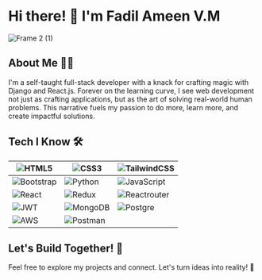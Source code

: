 # Hi there! 👋 I'm Fadil Ameen V.M
![Frame 2 (1)](https://github.com/FADILAMEEN4321/fadilameen4321/assets/129923924/71668ceb-9987-45dd-8bd8-5b5f4ce75c60)

## About Me 👨‍💻
I'm a self-taught full-stack developer with a knack for crafting magic with Django and React.js. Forever on the learning curve, I see web development not just as crafting applications, but as the art of solving real-world human problems. This narrative fuels my passion to do more, learn more, and create impactful solutions.

## Tech I Know 🛠️

| ![HTML5](https://img.shields.io/badge/html5-%23E34F26.svg?style=for-the-badge&logo=html5&logoColor=white) | ![CSS3](https://img.shields.io/badge/css3-%231572B6.svg?style=for-the-badge&logo=css3&logoColor=white) | ![TailwindCSS](https://img.shields.io/badge/tailwindcss-%2338B2AC.svg?style=for-the-badge&logo=tailwind-css&logoColor=white) |
| --- | --- | --- |
| ![Bootstrap](https://img.shields.io/badge/bootstrap-%23563D7C.svg?style=for-the-badge&logo=bootstrap&logoColor=white) | ![Python](https://img.shields.io/badge/python-%2314354C.svg?&style=for-the-badge&logo=python&logoColor=white) | ![JavaScript](https://img.shields.io/badge/javascript-%23323330.svg?style=for-the-badge&logo=javascript&logoColor=%23F7DF1E) |
| ![React](https://img.shields.io/badge/react-%2320232a.svg?style=for-the-badge&logo=react&logoColor=%2361DAFB) | ![Redux](https://img.shields.io/badge/redux-%23593d88.svg?style=for-the-badge&logo=redux&logoColor=white) | ![Reactrouter](https://img.shields.io/badge/reactrouter-%2300599C.svg?style=for-the-badge&logo=reactrouter&logoColor=cyan) |
| ![JWT](https://img.shields.io/badge/JWT-black?style=for-the-badge&logo=JSON%20web%20tokens) | ![MongoDB](https://img.shields.io/badge/MongoDB-%234ea94b.svg?style=for-the-badge&logo=mongodb&logoColor=white) | ![Postgre](https://img.shields.io/badge/postgres-%23316192.svg?&style=for-the-badge&logo=postgresql&logoColor=white) |
| ![AWS](https://img.shields.io/badge/AWS-%23FF9900.svg?style=for-the-badge&logo=amazon-aws&logoColor=white) | ![Postman](https://img.shields.io/badge/Postman-FF6C37?style=for-the-badge&logo=postman&logoColor=white) |


## Let's Build Together! 🚀

Feel free to explore my projects and connect. Let's turn ideas into reality! 🌟
